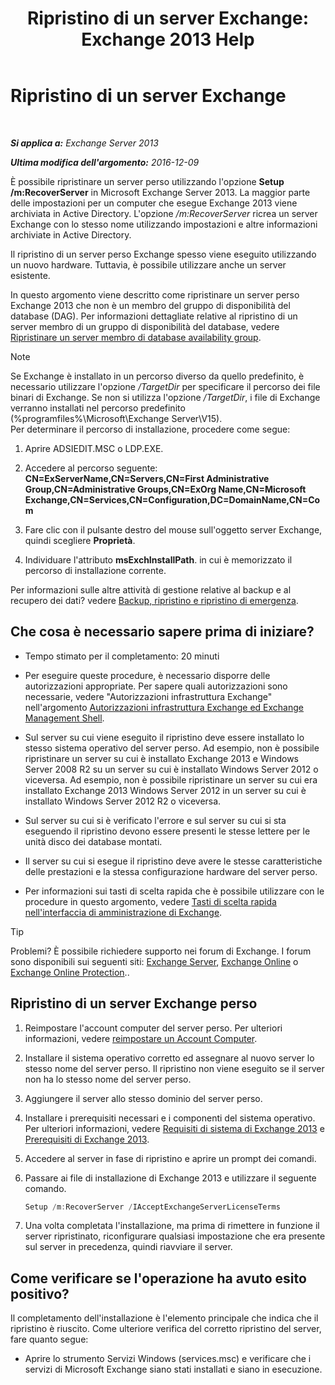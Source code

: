 ﻿---
title: 'Ripristino di un server Exchange: Exchange 2013 Help'
TOCTitle: Ripristino di un server Exchange
ms:assetid: 46e9a1cf-b64c-43c3-a898-6171176da761
ms:mtpsurl: https://technet.microsoft.com/it-it/library/Dd876880(v=EXCHG.150)
ms:contentKeyID: 50480568
ms.date: 05/22/2018
mtps_version: v=EXCHG.150
ms.translationtype: MT
---

# Ripristino di un server Exchange

 

_**Si applica a:** Exchange Server 2013_

_**Ultima modifica dell'argomento:** 2016-12-09_

È possibile ripristinare un server perso utilizzando l'opzione **Setup /m:RecoverServer** in Microsoft Exchange Server 2013. La maggior parte delle impostazioni per un computer che esegue Exchange 2013 viene archiviata in Active Directory. L'opzione */m:RecoverServer* ricrea un server Exchange con lo stesso nome utilizzando impostazioni e altre informazioni archiviate in Active Directory.

Il ripristino di un server perso Exchange spesso viene eseguito utilizzando un nuovo hardware. Tuttavia, è possibile utilizzare anche un server esistente.

In questo argomento viene descritto come ripristinare un server perso Exchange 2013 che non è un membro del gruppo di disponibilità del database (DAG). Per informazioni dettagliate relative al ripristino di un server membro di un gruppo di disponibilità del database, vedere [Ripristinare un server membro di database availability group](recover-a-database-availability-group-member-server-exchange-2013-help.md).


> [!NOTE]
> Se Exchange è installato in un percorso diverso da quello predefinito, è necessario utilizzare l'opzione <EM>/TargetDir</EM> per specificare il percorso dei file binari di Exchange. Se non si utilizza l'opzione <EM>/TargetDir</EM>, i file di Exchange verranno installati nel percorso predefinito (%programfiles%\Microsoft\Exchange Server\V15).<BR>Per determinare il percorso di installazione, procedere come segue: 
> <OL>
> <LI>
> <P>Aprire ADSIEDIT.MSC o LDP.EXE.</P>
> <LI>
> <P>Accedere al percorso seguente: <STRONG>CN=ExServerName,CN=Servers,CN=First Administrative Group,CN=Administrative Groups,CN=ExOrg Name,CN=Microsoft Exchange,CN=Services,CN=Configuration,DC=DomainName,CN=Com</STRONG></P>
> <LI>
> <P>Fare clic con il pulsante destro del mouse sull'oggetto server Exchange, quindi scegliere <STRONG>Proprietà</STRONG>.</P>
> <LI>
> <P>Individuare l'attributo <STRONG>msExchInstallPath</STRONG>. in cui è memorizzato il percorso di installazione corrente.</P></LI></OL>



Per informazioni sulle altre attività di gestione relative al backup e al recupero dei dati? vedere [Backup, ripristino e ripristino di emergenza](backup-restore-and-disaster-recovery-exchange-2013-help.md).

## Che cosa è necessario sapere prima di iniziare?

  - Tempo stimato per il completamento: 20 minuti

  - Per eseguire queste procedure, è necessario disporre delle autorizzazioni appropriate. Per sapere quali autorizzazioni sono necessarie, vedere "Autorizzazioni infrastruttura Exchange" nell'argomento [Autorizzazioni infrastruttura Exchange ed Exchange Management Shell](exchange-and-shell-infrastructure-permissions-exchange-2013-help.md).

  - Sul server su cui viene eseguito il ripristino deve essere installato lo stesso sistema operativo del server perso. Ad esempio, non è possibile ripristinare un server su cui è installato Exchange 2013 e Windows Server 2008 R2 su un server su cui è installato Windows Server 2012 o viceversa. Ad esempio, non è possibile ripristinare un server su cui era installato Exchange 2013 Windows Server 2012 in un server su cui è installato Windows Server 2012 R2 o viceversa.

  - Sul server su cui si è verificato l'errore e sul server su cui si sta eseguendo il ripristino devono essere presenti le stesse lettere per le unità disco dei database montati.

  - Il server su cui si esegue il ripristino deve avere le stesse caratteristiche delle prestazioni e la stessa configurazione hardware del server perso.

  - Per informazioni sui tasti di scelta rapida che è possibile utilizzare con le procedure in questo argomento, vedere [Tasti di scelta rapida nell'interfaccia di amministrazione di Exchange](keyboard-shortcuts-in-the-exchange-admin-center-exchange-online-protection-help.md).


> [!TIP]
> Problemi? È possibile richiedere supporto nei forum di Exchange. I forum sono disponibili sui seguenti siti: <A href="https://go.microsoft.com/fwlink/p/?linkid=60612">Exchange Server</A>, <A href="https://go.microsoft.com/fwlink/p/?linkid=267542">Exchange Online</A> o <A href="https://go.microsoft.com/fwlink/p/?linkid=285351">Exchange Online Protection</A>..



## Ripristino di un server Exchange perso

1.  Reimpostare l'account computer del server perso. Per ulteriori informazioni, vedere [reimpostare un Account Computer](https://go.microsoft.com/fwlink/p/?linkid=165388).

2.  Installare il sistema operativo corretto ed assegnare al nuovo server lo stesso nome del server perso. Il ripristino non viene eseguito se il server non ha lo stesso nome del server perso.

3.  Aggiungere il server allo stesso dominio del server perso.

4.  Installare i prerequisiti necessari e i componenti del sistema operativo. Per ulteriori informazioni, vedere [Requisiti di sistema di Exchange 2013](exchange-2013-system-requirements-exchange-2013-help.md) e [Prerequisiti di Exchange 2013](exchange-2013-prerequisites-exchange-2013-help.md).

5.  Accedere al server in fase di ripristino e aprire un prompt dei comandi.

6.  Passare ai file di installazione di Exchange 2013 e utilizzare il seguente comando.
    
    ```powershell
    Setup /m:RecoverServer /IAcceptExchangeServerLicenseTerms
    ```

7.  Una volta completata l'installazione, ma prima di rimettere in funzione il server ripristinato, riconfigurare qualsiasi impostazione che era presente sul server in precedenza, quindi riavviare il server.

## Come verificare se l'operazione ha avuto esito positivo?

Il completamento dell'installazione è l'elemento principale che indica che il ripristino è riuscito. Come ulteriore verifica del corretto ripristino del server, fare quanto segue:

  - Aprire lo strumento Servizi Windows (services.msc) e verificare che i servizi di Microsoft Exchange siano stati installati e siano in esecuzione.

